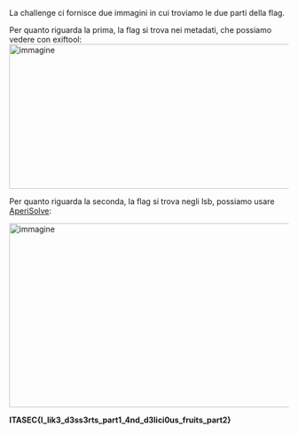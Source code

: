 La challenge ci fornisce due immagini in cui troviamo le due parti della flag.

Per quanto riguarda la prima, la flag si trova nei metadati, che possiamo vedere con exiftool:
<img width="529" height="261" alt="immagine" src="https://github.com/user-attachments/assets/e5c91839-bc8a-436f-b82f-adcd6ecbdeb6" />

Per quanto riguarda la seconda, la flag si trova negli lsb, possiamo usare [AperiSolve](www.aperisolve.com):

<img width="1352" height="332" alt="immagine" src="https://github.com/user-attachments/assets/c61549a0-d3dd-43fa-88fc-ab7d0369529a" />

**ITASEC{I_lik3_d3ss3rts_part1_4nd_d3lici0us_fruits_part2}**
